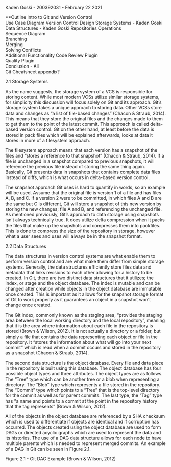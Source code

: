 Kaden Goski - 200392031 - February 22 2021

**Outline
Intro to Git and Version Control  
Use Case Diagram
Version Control Design
Storage Systems - Kaden Goski
Data Structures - Kaden Goski
Repositories
Operations  
Sequence Diagram  
Branching  
Merging  
Solving Conflicts  
Additional Functionality
Code Review Plugin  
Quality Plugin  
Conclusion - All   
Git Cheatsheet appendix?  



















2.1 Storage Systems

As the name suggests, the storage system of a VCS is responsible for storing content. While most modern VCSs utilize similar storage systems, for simplicity this discussion will focus solely on Git and its approach. Git’s storage system takes a unique approach to storing data. Other VCSs store data and changes as “a list of file-based changes” (Chacon & Straub, 2014). This means that they store the original files and the changes made to them to get them to the point of the latest commit. This approach is called delta-based version control. Git on the other hand, at least before the data is stored in pack files which will be explained afterwards, looks at data it stores in more of a filesystem approach.

The filesystem approach means that each version has a snapshot of the files and “stores a reference to that snapshot” (Chacon & Straub, 2014). If a file is unchanged in a snapshot compared to previous snapshots, it will reference the previous file instead of storing the same thing again. Basically, Git presents data in snapshots that contains complete data files instead of diffs, which is what occurs in delta-based version control.

The snapshot approach Git uses is hard to quantify in words, so an example will be used. Assume that the original file is version 1 of a file and has files A, B, and C. If a version 2 were to be committed, in which files A and B are the same but C is different, Git will store a snapshot of this new version by storing the new changes; file A and B, and referencing the unchanged file. As mentioned previously, Git’s approach to data storage using snapshots isn’t always technically true. It does utilize delta compression when it packs the files that make up the snapshots and compresses them into packfiles. This is done to compress the size of the repository in storage, however what a user sees and uses will always be in the snapshot format.



2.2 Data Structures

The data structures in version control systems are what enable them to perform version control and are what make them differ from simple storage systems. Generally, the data structures efficiently store files data and metadata that links revisions to each other allowing for a history to be created. In Git, there are two distinct data structures that it utilizes; the index, or stage and the object database. The index is mutable and can be changed after creation while objects in the object database are immutable once created. This is important as it allows for the snapshot storage format of Git to work properly as it guarantees an object in a snapshot won’t change once created.

The Git index, commonly known as the staging area, “provides the staging area between the local working directory and the local repository”, meaning that it is the area where information about each file in the repository is stored (Brown & Wilson, 2012). It is not actually a directory or a folder, but simply a file that contains the data representing each object or file in the repository. It “stores the information about what will go into your next commit” which is read when a commit occurs and stored in the repository as a snapshot (Chacon & Straub, 2014).

The second data structure is the object database. Every file and data piece in the repository is built using this database. The object database has four possible object types and three attributes. The object types are as follows. The “Tree” type which can be another tree or a blob when representing a directory. The “Blob” type which represents a file stored in the repository. The “Commit” type which points to a “Tree” that is the top-level directory for the commit as well as for parent commits. The last type, the “Tag” type has “a name and points to a commit at the point in the repository history that the tag represents” (Brown & Wilson, 2012).

All of the objects in the object database are referenced by a SHA checksum which is used to differentiate if objects are identical and if corruption has occurred. The objects created using the object database are used to form DAGs or directed acyclic graphs which are used to represent the data and its histories. The use of a DAG data structure allows for each node to have multiple parents which is needed to represent merged commits. An example of a DAG in Git can be seen in Figure 2.1.

Figure 2.1 - Git DAG Example (Brown & Wilson, 2012)
